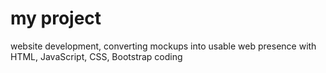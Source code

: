 # my project
website development, converting mockups into usable web presence with HTML, JavaScript, CSS, Bootstrap coding
